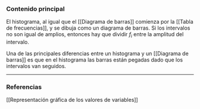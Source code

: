 ### Contenido principal

El histograma, al igual que el [[Diagrama de barras]] comienza por la [[Tabla de frecuencias]], y se dibuja como un diagrama de barras. Si los intervalos no son igual de amplios, entonces hay que dividir $f_i$ entre la amplitud del intervalo.

Una de las principales diferencias entre un histograma y un [[Diagrama de barras]] es que en el histograma las barras están pegadas dado que los intervalos van seguidos.

--- 
### Referencias
[[Representación gráfica de los valores de variables]]